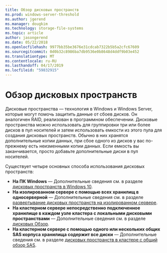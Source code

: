 ```yaml
---
title: Обзор дисковых пространств
ms.prod: windows-server-threshold
ms.author: jgerend
ms.manager: dougkim
ms.technology: storage-file-systems
ms.topic: article
author: jasongerend
ms.date: 05/22/2018
ms.openlocfilehash: 9977bb35be3676e31cdcab7322b5b5a2cfc67609
ms.sourcegitcommit: 0d0b32c8986ba7db9536e0b8648d4ddf9b03e452
ms.translationtype: MT
ms.contentlocale: ru-RU
ms.lasthandoff: 04/17/2019
ms.locfileid: "59832915"
---
```

# <a name="storage-spaces-overview"></a>Обзор дисковых пространств

Дисковые пространства — технология в Windows и Windows Server, которые могут помочь защитить данные от сбоев дисков. Он аналогичен RAID, реализован в программном обеспечении. Дисковые пространства можно использовать для группировки три или более дисков в пул носителей и затем использовать емкости из этого пула для создания дисковых пространств. Обычно в них хранятся дополнительные копии данных, при сбое одного из дисков у вас по-прежнему есть неизменными копии данных. Если емкость вы заканчивается, просто добавьте дополнительные диски в пул носителей.

Существует четыре основных способа использования дисковых пространств:

- **На ПК Windows** — Дополнительные сведения см. в разделе [дисковых пространств в Windows 10](http://windows.microsoft.com/en-us/windows-10/storage-spaces-windows-10).
- **На изолированном сервере с помощью всех хранилищ в односерверной** — Дополнительные сведения см. в разделе [развертывание дисковых пространств на изолированном сервере](deploy-standalone-storage-spaces.md).
- **На кластерном сервере непосредственно подключенное хранилище в каждом узле кластера с локальными дисковыми пространствами** — Дополнительные сведения см. в разделе [дисковых Обзор](storage-spaces-direct-overview.md).
- **На кластерном сервере с помощью одного или нескольких общих SAS корпуса хранилища содержит все диски** — Дополнительные сведения см. в разделе [дисковых пространств в кластере с общий обзор SAS](https://docs.microsoft.com/previous-versions/windows/it-pro/windows-server-2012-R2-and-2012/hh831739(v%3dws.11)).

